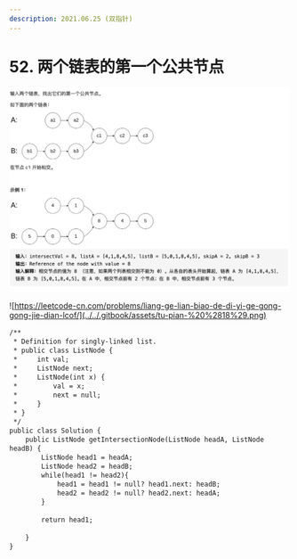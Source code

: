 ```yaml
---
description: 2021.06.25 (双指针)
---
```


# 52. 两个链表的第一个公共节点

![](../../.gitbook/assets/tu-pian-%20%2819%29.png)

![https://leetcode-cn.com/problems/liang-ge-lian-biao-de-di-yi-ge-gong-gong-jie-dian-lcof/](../../.gitbook/assets/tu-pian-%20%2818%29.png)

```text
/**
 * Definition for singly-linked list.
 * public class ListNode {
 *     int val;
 *     ListNode next;
 *     ListNode(int x) {
 *         val = x;
 *         next = null;
 *     }
 * }
 */
public class Solution {
    public ListNode getIntersectionNode(ListNode headA, ListNode headB) {
        ListNode head1 = headA;
        ListNode head2 = headB;
        while(head1 != head2){
            head1 = head1 != null? head1.next: headB;
            head2 = head2 != null? head2.next: headA;
        }

        return head1;
        
    }
}
```

